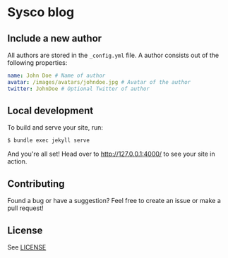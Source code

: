 # Sysco blog

## Include a new author

All authors are stored in the `_config.yml` file.
A author consists out of the following properties:

```yml
name: John Doe # Name of author
avatar: /images/avatars/johndoe.jpg # Avatar of the author
twitter: JohnDoe # Optional Twitter of author
```

## Local development

To build and serve your site, run:

```bash
$ bundle exec jekyll serve
```

And you're all set! Head over to http://127.0.0.1:4000/ to see your site in action.

## Contributing
Found a bug or have a suggestion? Feel free to create an issue or make a pull request!

## License
See [LICENSE](https://github.com/chesterhow/tale/blob/master/LICENSE)
